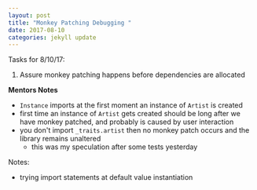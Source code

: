 ```yaml
---
layout: post
title: "Monkey Patching Debugging "
date: 2017-08-10
categories: jekyll update
---
```


Tasks for 8/10/17:
1. Assure monkey patching happens before dependencies are allocated

**Mentors Notes**
* `Instance` imports at the first moment an instance of `Artist` is created
* first time an instance of `Artist` gets created should be long after we have monkey patched, and probably is caused by user interaction
* you don't import `_traits.artist` then no monkey patch occurs and the library remains unaltered
    * this was my speculation after some tests yesterday

Notes:
* trying import statements at default value instantiation
